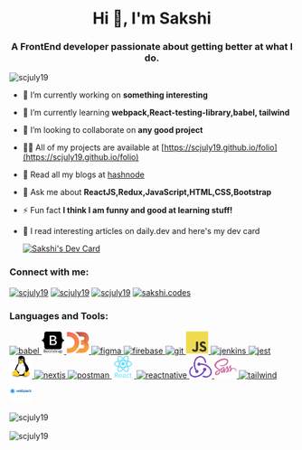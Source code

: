 <h1 align="center">Hi 👋, I'm Sakshi</h1>
<h3 align="center">A FrontEnd developer passionate about getting better at what I do.</h3>

<p align="left"> <img src="https://komarev.com/ghpvc/?username=scjuly19&label=Profile%20views&color=0e75b6&style=flat" alt="scjuly19" /> </p>

- 🔭 I’m currently working on **something interesting**

- 🌱 I’m currently learning **webpack,React-testing-library,babel, tailwind**

- 👯 I’m looking to collaborate on **any good project**

- 👨‍💻 All of my projects are available at [https://scjuly19.github.io/folio](https://scjuly19.github.io/folio)
- 📖 Read all my blogs at [hashnode](https://sakshichaudhary.hashnode.dev/)

- 💬 Ask me about **ReactJS,Redux,JavaScript,HTML,CSS,Bootstrap**

- ⚡ Fun fact **I think I am funny and good at learning stuff!**
- 📖 I read interesting articles on daily.dev and here's my dev card
  
  <a href="https://app.daily.dev/scjuly19"><img src="https://api.daily.dev/devcards/ba752d48a6fc4cbc910061a239e84338.png?r=r4y" width="400" alt="Sakshi's Dev Card"/></a>
  
<h3 align="left">Connect with me:</h3>
<p align="left">
<a href="https://dev.to/scjuly19" target="blank"><img align="center" src="https://cdn.jsdelivr.net/npm/simple-icons@3.0.1/icons/dev-dot-to.svg" alt="scjuly19" height="30" width="40" /></a>
<a href="https://twitter.com/scjuly19" target="blank"><img align="center" src="https://raw.githubusercontent.com/rahuldkjain/github-profile-readme-generator/master/src/images/icons/Social/twitter.svg" alt="scjuly19" height="30" width="40" /></a>
<a href="https://linkedin.com/in/scjuly19" target="blank"><img align="center" src="https://raw.githubusercontent.com/rahuldkjain/github-profile-readme-generator/master/src/images/icons/Social/linked-in-alt.svg" alt="scjuly19" height="30" width="40" /></a>
<a href="https://instagram.com/sakshi.codes" target="blank"><img align="center" src="https://raw.githubusercontent.com/rahuldkjain/github-profile-readme-generator/master/src/images/icons/Social/instagram.svg" alt="sakshi.codes" height="30" width="40" /></a>
</p>

<h3 align="left">Languages and Tools:</h3>
<p align="left"> <a href="https://babeljs.io/" target="_blank"> <img src="https://www.vectorlogo.zone/logos/babeljs/babeljs-icon.svg" alt="babel" width="40" height="40"/> </a> <a href="https://getbootstrap.com" target="_blank"> <img src="https://raw.githubusercontent.com/devicons/devicon/master/icons/bootstrap/bootstrap-plain-wordmark.svg" alt="bootstrap" width="40" height="40"/> </a> <a href="https://d3js.org/" target="_blank"> <img src="https://raw.githubusercontent.com/devicons/devicon/master/icons/d3js/d3js-original.svg" alt="d3js" width="40" height="40"/> </a> <a href="https://www.figma.com/" target="_blank"> <img src="https://www.vectorlogo.zone/logos/figma/figma-icon.svg" alt="figma" width="40" height="40"/> </a> <a href="https://firebase.google.com/" target="_blank"> <img src="https://www.vectorlogo.zone/logos/firebase/firebase-icon.svg" alt="firebase" width="40" height="40"/> </a> <a href="https://git-scm.com/" target="_blank"> <img src="https://www.vectorlogo.zone/logos/git-scm/git-scm-icon.svg" alt="git" width="40" height="40"/> </a> <a href="https://developer.mozilla.org/en-US/docs/Web/JavaScript" target="_blank"> <img src="https://raw.githubusercontent.com/devicons/devicon/master/icons/javascript/javascript-original.svg" alt="javascript" width="40" height="40"/> </a> <a href="https://www.jenkins.io" target="_blank"> <img src="https://www.vectorlogo.zone/logos/jenkins/jenkins-icon.svg" alt="jenkins" width="40" height="40"/> </a> <a href="https://jestjs.io" target="_blank"> <img src="https://www.vectorlogo.zone/logos/jestjsio/jestjsio-icon.svg" alt="jest" width="40" height="40"/> </a> <a href="https://www.linux.org/" target="_blank"> <img src="https://raw.githubusercontent.com/devicons/devicon/master/icons/linux/linux-original.svg" alt="linux" width="40" height="40"/> </a> <a href="https://nextjs.org/" target="_blank"> <img src="https://cdn.worldvectorlogo.com/logos/nextjs-3.svg" alt="nextjs" width="40" height="40"/> </a> <a href="https://postman.com" target="_blank"> <img src="https://www.vectorlogo.zone/logos/getpostman/getpostman-icon.svg" alt="postman" width="40" height="40"/> </a> <a href="https://reactjs.org/" target="_blank"> <img src="https://raw.githubusercontent.com/devicons/devicon/master/icons/react/react-original-wordmark.svg" alt="react" width="40" height="40"/> </a> <a href="https://reactnative.dev/" target="_blank"> <img src="https://reactnative.dev/img/header_logo.svg" alt="reactnative" width="40" height="40"/> </a> <a href="https://redux.js.org" target="_blank"> <img src="https://raw.githubusercontent.com/devicons/devicon/master/icons/redux/redux-original.svg" alt="redux" width="40" height="40"/> </a> <a href="https://sass-lang.com" target="_blank"> <img src="https://raw.githubusercontent.com/devicons/devicon/master/icons/sass/sass-original.svg" alt="sass" width="40" height="40"/> </a> <a href="https://tailwindcss.com/" target="_blank"> <img src="https://www.vectorlogo.zone/logos/tailwindcss/tailwindcss-icon.svg" alt="tailwind" width="40" height="40"/> </a> <a href="https://webpack.js.org" target="_blank"> <img src="https://raw.githubusercontent.com/devicons/devicon/d00d0969292a6569d45b06d3f350f463a0107b0d/icons/webpack/webpack-original-wordmark.svg" alt="webpack" width="40" height="40"/> </a> </p>

<p><img align="center" src="https://github-readme-stats.vercel.app/api/top-langs?username=scjuly19&show_icons=true&locale=en&layout=compact" alt="scjuly19" /></p>

<p><img align="center" src="https://github-readme-streak-stats.herokuapp.com/?user=scjuly19&" alt="scjuly19" /></p>
